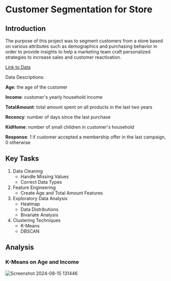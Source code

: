 # Customer Segmentation for Store
## Introduction
The purpose of this project was to segment customers from a store based on various attributes such as
demographics and purchasing behavior in order to provide insights to help a marketing team craft personalized strategies to increase
sales and customer reactivation.

[Link to Data](https://www.kaggle.com/datasets/ahsan81/superstore-marketing-campaign-dataset/data)

Data Descriptions:

**Age**: the age of the customer

**Income**: customer's yearly household income

**TotalAmount**: total amount spent on all products in the last two years

**Recency**: number of days since the last purchase

**KidHome**: number of small children in customer's household

**Response**: 1 if customer accepted a membership offer in the last campaign, 0 otherwise

## Key Tasks
1. Data Cleaning
   - Handle Missing Values
   - Correct Data Types
2. Feature Engineering
   - Create Age and Total Amount Features
3. Exploratory Data Analysis
   - Heatmap
   - Data Distributions
   - Bivariate Analysis
4. Clustering Techniques
   - K-Means
   - DBSCAN
## Analysis
### K-Means on Age and Income
![Screenshot 2024-08-15 131446](https://github.com/user-attachments/assets/352e0852-8b46-4e88-a67c-be8aca7dd405)


